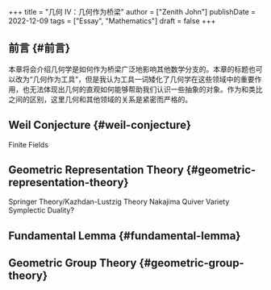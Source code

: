 +++
title = "几何 IV：几何作为桥梁"
author = ["Zenith John"]
publishDate = 2022-12-09
tags = ["Essay", "Mathematics"]
draft = false
+++

## 前言 {#前言}

本章将会介绍几何学是如何作为桥梁广泛地影响其他数学分支的。本章的标题也可以改为“几何作为工具”，但是我认为工具一词矮化了几何学在这些领域中的重要作用，也无法体现出几何的直观如何能够帮助我们认识一些抽象的对象。作为和类比之间的区别，这里几何和其他领域的关系是紧密而严格的。


## Weil Conjecture {#weil-conjecture}

Finite Fields


## Geometric Representation Theory {#geometric-representation-theory}

Springer Theory/Kazhdan-Lustzig Theory
Nakajima Quiver Variety
Symplectic Duality?


## Fundamental Lemma {#fundamental-lemma}


## Geometric Group Theory {#geometric-group-theory}
